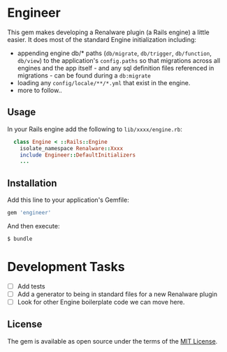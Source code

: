 # Engineer

This gem makes developing a Renalware plugin (a Rails engine) a little easier.
It does most of the standard Engine initialization including:

- appending engine db/* paths (`db/migrate`, `db/trigger`, `db/function`, `db/view`) to the
  application's `config.paths` so that migrations across all engines and the app itself - and any
  sql definition files referenced in migrations - can be found during a `db:migrate`
- loading any `config/locale/**/*.yml` that exist in the engine.
- more to follow..

## Usage

In your Rails engine add the following to `lib/xxxx/engine.rb`:

```ruby
  class Engine < ::Rails::Engine
    isolate_namespace Renalware::Xxxx
    include Engineer::DefaultInitializers
    ...
```

## Installation
Add this line to your application's Gemfile:

```ruby
gem 'engineer'
```

And then execute:
```bash
$ bundle
```

# Development Tasks

- [ ] Add tests
- [ ] Add a generator to being in standard files for a new Renalware plugin
- [ ] Look for other Engine boilerplate code we can move here.

## License
The gem is available as open source under the terms of the [MIT License](https://opensource.org/licenses/MIT).
